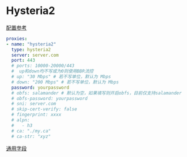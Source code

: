 # Hysteria2

[配置参考](https://hysteria.network/zh/docs/advanced-usage/#%e5%ae%a2%e6%88%b7%e7%ab%af)

```{.yaml linenums="1"}
proxies:
- name: "hysteria2"
  type: hysteria2
  server: server.com
  port: 443
  # ports: 10000-20000/443
  #  up和down均不写或为0则使用BBR流控
  # up: "30 Mbps" # 若不写单位，默认为 Mbps
  # down: "200 Mbps" # 若不写单位，默认为 Mbps
  password: yourpassword
  # obfs: salamander # 默认为空，如果填写则开启obfs，目前仅支持salamander
  # obfs-password: yourpassword
  # sni: server.com
  # skip-cert-verify: false
  # fingerprint: xxxx
  # alpn:
  #   - h3
  # ca: "./my.ca"
  # ca-str: "xyz"
```

[通用字段](./index.md)
